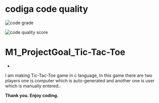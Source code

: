 <h1>codiga code quality</h1>

![code grade](https://api.codiga.io/project/31508/status/svg)

![code quality score](https://api.codiga.io/project/31508/score/svg)

# M1_ProjectGoal_Tic-Tac-Toe
-
I am making Tic-Tac-Toe game in c language, In this game there are two players one is computer which is auto-generated and another one is user which is manually entered..

<b>Thank you. Enjoy coding.</b>
